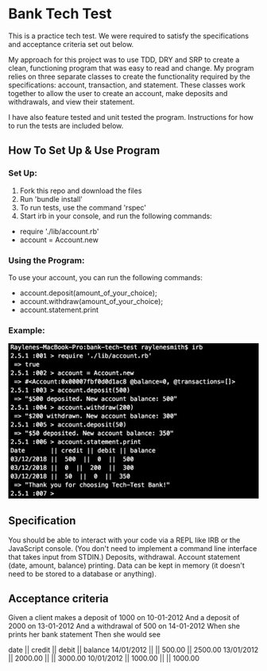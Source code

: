 # Bank Tech Test
This is a practice tech test. We were required to satisfy the specifications and acceptance criteria set out below.

My approach for this project was to use TDD, DRY and SRP to create a clean, functioning program that was easy to read and change. My program relies on three separate classes to create the functionality required by the specifications: account, transaction, and statement. These classes work together to allow the user to create an account, make deposits and withdrawals, and view their statement.

I have also feature tested and unit tested the program. Instructions for how to run the tests are included below.

## How To Set Up & Use Program
### Set Up:
1. Fork this repo and download the files
2. Run 'bundle install'
3. To run tests, use the command 'rspec'
3. Start irb in your console, and run the following commands:
  * require './lib/account.rb'
  * account = Account.new

### Using the Program:
To use your account, you can run the following commands:
* account.deposit(amount_of_your_choice);
* account.withdraw(amount_of_your_choice);
* account.statement.print

### Example:
![irb_screenshot](./public/example_of_program_in_irb.png)

## Specification
You should be able to interact with your code via a REPL like IRB or the JavaScript console. (You don't need to implement a command line interface that takes input from STDIN.)
Deposits, withdrawal.
Account statement (date, amount, balance) printing.
Data can be kept in memory (it doesn't need to be stored to a database or anything).

## Acceptance criteria
Given a client makes a deposit of 1000 on 10-01-2012
And a deposit of 2000 on 13-01-2012
And a withdrawal of 500 on 14-01-2012
When she prints her bank statement
Then she would see

date || credit || debit || balance
14/01/2012 || || 500.00 || 2500.00
13/01/2012 || 2000.00 || || 3000.00
10/01/2012 || 1000.00 || || 1000.00
